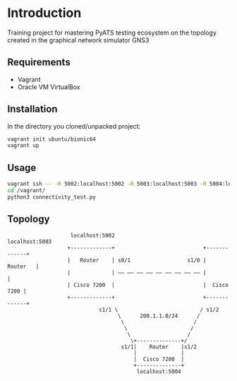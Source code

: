 # Introduction

Training project for mastering PyATS testing ecosystem on the topology created in the graphical network simulator GNS3

## Requirements

* Vagrant
* Oracle VM VirtualBox

## Installation
In the directory you cloned/unpacked project:
```bash
vagrant init ubuntu/bionic64
vagrant up
```

## Usage
```bash
vagrant ssh -- -R 5002:localhost:5002 -R 5003:localhost:5003 -R 5004:localhost:5004
cd /vagrant/
python3 connectivity_test.py
```


## Topology
                        localhost:5002                             localhost:5003
                       +-------------+                            +-------------+
                       |   Router    | s0/1                  s1/0 |    Router   |
                       |             | —— —— —— —— —— —— —— —— —— |             |
                       | Cisco 7200  |                            |  Cisco 7200 |
                       +-------------+                            +-------------+
                                 s1/1 \                          / s1/2
                                       \      200.1.1.0/24      /
                                        \                      /
                                         \                    /
                                          \                  /                 
                                           \+--------------+/ 
                                        s1/1|    Router    |s1/2
                                            |              |
                                            |  Cisco 7200  |
                                            +--------------+
                                             localhost:5004
